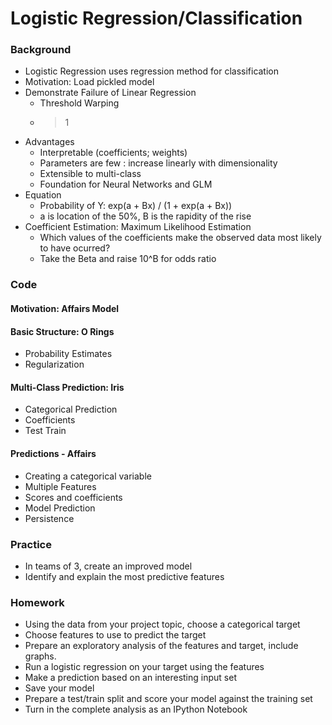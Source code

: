 # Logistic Regression/Classification



### Background 
* Logistic Regression uses regression method for classification
* Motivation: Load pickled model
* Demonstrate Failure of Linear Regression
	* Threshold Warping
	* > 1
* Advantages
	* Interpretable (coefficients; weights)
	* Parameters are few : increase linearly with dimensionality
	* Extensible to multi-class
	* Foundation for Neural Networks and GLM
* Equation
    * Probability of Y: exp(a + Bx) / (1 + exp(a + Bx))
    * a is location of the 50%, B is the rapidity of the rise
* Coefficient Estimation: Maximum Likelihood Estimation
	* Which values of the coefficients make the observed data most likely to have ocurred?
	* Take the Beta and raise 10^B for odds ratio



### Code 

#### Motivation: Affairs Model

#### Basic Structure: O Rings
* Probability Estimates
* Regularization

#### Multi-Class Prediction: Iris
* Categorical Prediction
* Coefficients
* Test Train
  
#### Predictions - Affairs
* Creating a categorical variable
* Multiple Features
* Scores and coefficients
* Model Prediction
* Persistence

### Practice 
* In teams of 3, create an improved model
* Identify and explain the most predictive features
  
### Homework
* Using the data from your project topic, choose a categorical target
* Choose features to use to predict the target
* Prepare an exploratory analysis of the features and target, include graphs.
* Run a logistic regression on your target using the features
* Make a prediction based on an interesting input set  
* Save your model
* Prepare a test/train split and score your model against the training set
* Turn in the complete analysis as an IPython Notebook	
